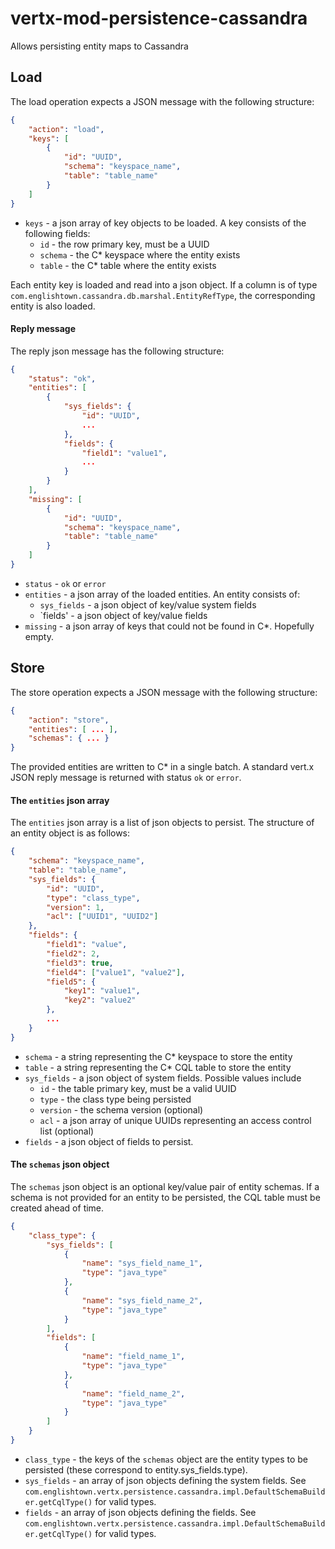 # vertx-mod-persistence-cassandra

Allows persisting entity maps to Cassandra


## Load

The load operation expects a JSON message with the following structure:

```json
{
    "action": "load",
    "keys": [
        {
            "id": "UUID",
            "schema": "keyspace_name",
            "table": "table_name"
        }
    ]
}
```

* `keys` - a json array of key objects to be loaded.  A key consists of the following fields:
    * `id` - the row primary key, must be a UUID
    * `schema` - the C* keyspace where the entity exists
    * `table` - the C* table where the entity exists

Each entity key is loaded and read into a json object.  If a column is of type `com.englishtown.cassandra.db.marshal.EntityRefType`, the corresponding entity is also loaded.

#### Reply message

The reply json message has the following structure:

```json
{
    "status": "ok",
    "entities": [
        {
            "sys_fields": {
                "id": "UUID",
                ...
            },
            "fields": {
                "field1": "value1",
                ...
            }
        }
    ],
    "missing": [
        {
            "id": "UUID",
            "schema": "keyspace_name",
            "table": "table_name"
        }
    ]
}
```

* `status` - `ok` or `error`
* `entities` - a json array of the loaded entities.  An entity consists of:
    * `sys_fields` - a json object of key/value system fields
    * `fields' - a json object of key/value fields
* `missing` - a json array of keys that could not be found in C*.  Hopefully empty.


## Store

The store operation expects a JSON message with the following structure:

```json
{
    "action": "store",
    "entities": [ ... ],
    "schemas": { ... }
}
```

The provided entities are written to C* in a single batch.  A standard vert.x JSON reply message is returned with status `ok` or `error`.


#### The `entities` json array

The `entities` json array is a list of json objects to persist.  The structure of an entity object is as follows:

```json
{
    "schema": "keyspace_name",
    "table": "table_name",
    "sys_fields": {
        "id": "UUID",
        "type": "class_type",
        "version": 1,
        "acl": ["UUID1", "UUID2"]
    },
    "fields": {
        "field1": "value",
        "field2": 2,
        "field3": true,
        "field4": ["value1", "value2"],
        "field5": {
            "key1": "value1",
            "key2": "value2"
        },
        ...
    }
}
```

* `schema` - a string representing the C* keyspace to store the entity
* `table` - a string representing the C* CQL table to store the entity
* `sys_fields` - a json object of system fields.  Possible values include
    * `id` - the table primary key, must be a valid UUID
    * `type` - the class type being persisted
    * `version` - the schema version (optional)
    * `acl` - a json array of unique UUIDs representing an access control list (optional)
* `fields` - a json object of fields to persist.


#### The `schemas` json object

The `schemas` json object is an optional key/value pair of entity schemas.  If a schema is not provided for an entity to be persisted, the CQL table must be created ahead of time.

```json
{
    "class_type": {
        "sys_fields": [
            {
                "name": "sys_field_name_1",
                "type": "java_type"
            },
            {
                "name": "sys_field_name_2",
                "type": "java_type"
            }
        ],
        "fields": [
            {
                "name": "field_name_1",
                "type": "java_type"
            },
            {
                "name": "field_name_2",
                "type": "java_type"
            }
        ]
    }
}
```

* `class_type` - the keys of the `schemas` object are the entity types to be persisted (these correspond to entity.sys_fields.type).
* `sys_fields` - an array of json objects defining the system fields.  See `com.englishtown.vertx.persistence.cassandra.impl.DefaultSchemaBuilder.getCqlType()` for valid types.
* `fields` - an array of json objects defining the fields.  See `com.englishtown.vertx.persistence.cassandra.impl.DefaultSchemaBuilder.getCqlType()` for valid types.


